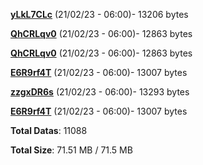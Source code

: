 [**yLkL7CLc**](/data/yLkL7CLc.txt) (21/02/23 - 06:00)- 13206 bytes

[**QhCRLqv0**](/data/QhCRLqv0.txt) (21/02/23 - 06:00)- 12863 bytes

[**QhCRLqv0**](/data/QhCRLqv0.txt) (21/02/23 - 06:00)- 12863 bytes

[**E6R9rf4T**](/data/E6R9rf4T.txt) (21/02/23 - 06:00)- 13007 bytes

[**zzgxDR6s**](/data/zzgxDR6s.txt) (21/02/23 - 06:00)- 13293 bytes

[**E6R9rf4T**](/data/E6R9rf4T.txt) (21/02/23 - 06:00)- 13007 bytes

**Total Datas**: 11088

**Total Size**: 71.51 MB / 71.5 MB